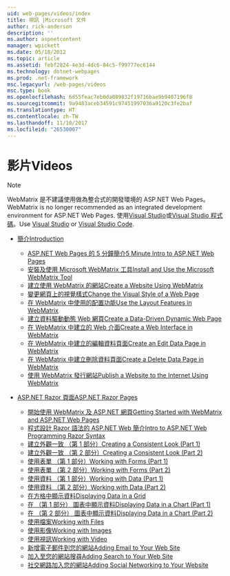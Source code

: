```yaml
---
uid: web-pages/videos/index
title: 視訊 |Microsoft 文件
author: rick-anderson
description: ''
ms.author: aspnetcontent
manager: wpickett
ms.date: 05/18/2012
ms.topic: article
ms.assetid: febf2824-4e3d-4dc6-84c5-f99777ec6144
ms.technology: dotnet-webpages
ms.prod: .net-framework
msc.legacyurl: /web-pages/videos
msc.type: book
ms.openlocfilehash: 6d55feac7eb0da089832f19716bae9b9407196f8
ms.sourcegitcommit: 9a9483aceb34591c97451997036a9120c3fe2baf
ms.translationtype: HT
ms.contentlocale: zh-TW
ms.lasthandoff: 11/10/2017
ms.locfileid: "26530007"
---
```

<a name="videos"></a><span data-ttu-id="c35c4-102">影片</span><span class="sxs-lookup"><span data-stu-id="c35c4-102">Videos</span></span>
====================

> [!NOTE] 
> <span data-ttu-id="c35c4-103">WebMatrix 是不建議使用做為整合式的開發環境的 ASP.NET Web Pages。</span><span class="sxs-lookup"><span data-stu-id="c35c4-103">WebMatrix is no longer recommended as an integrated development environment for ASP.NET Web Pages.</span></span> <span data-ttu-id="c35c4-104">使用[Visual Studio](xref:aspnet/web-pages/overview/getting-started/program-asp-net-web-pages-in-visual-studio)或[Visual Studio 程式碼](https://code.visualstudio.com/)。</span><span class="sxs-lookup"><span data-stu-id="c35c4-104">Use [Visual Studio](xref:aspnet/web-pages/overview/getting-started/program-asp-net-web-pages-in-visual-studio) or [Visual Studio Code](https://code.visualstudio.com/).</span></span>

- [<span data-ttu-id="c35c4-105">簡介</span><span class="sxs-lookup"><span data-stu-id="c35c4-105">Introduction</span></span>](introduction/index.md)

    - [<span data-ttu-id="c35c4-106">ASP.NET Web Pages 的 5 分鐘簡介</span><span class="sxs-lookup"><span data-stu-id="c35c4-106">5 Minute Intro to ASP.NET Web Pages</span></span>](introduction/5-minute-introduction-to-aspnet-web-pages.md)
    - [<span data-ttu-id="c35c4-107">安裝及使用 Microsoft WebMatrix 工具</span><span class="sxs-lookup"><span data-stu-id="c35c4-107">Install and Use the Microsoft WebMatrix Tool</span></span>](introduction/install-and-use-the-microsoft-webmatrix-tool.md)
    - [<span data-ttu-id="c35c4-108">建立使用 WebMatrix 的網站</span><span class="sxs-lookup"><span data-stu-id="c35c4-108">Create a Website Using WebMatrix</span></span>](introduction/create-a-website-using-webmatrix.md)
    - [<span data-ttu-id="c35c4-109">變更網頁上的視覺樣式</span><span class="sxs-lookup"><span data-stu-id="c35c4-109">Change the Visual Style of a Web Page</span></span>](introduction/change-the-visual-style-of-a-web-page.md)
    - [<span data-ttu-id="c35c4-110">在 WebMatrix 中使用的配置功能</span><span class="sxs-lookup"><span data-stu-id="c35c4-110">Use the Layout Features in WebMatrix</span></span>](introduction/use-the-layout-features-in-webmatrix.md)
    - [<span data-ttu-id="c35c4-111">建立資料驅動動態 Web 網頁</span><span class="sxs-lookup"><span data-stu-id="c35c4-111">Create a Data-Driven Dynamic Web Page</span></span>](introduction/create-a-data-driven-dynamic-web-page.md)
    - [<span data-ttu-id="c35c4-112">在 WebMatrix 中建立的 Web 介面</span><span class="sxs-lookup"><span data-stu-id="c35c4-112">Create a Web Interface in WebMatrix</span></span>](introduction/create-a-web-interface-in-webmatrix.md)
    - [<span data-ttu-id="c35c4-113">在 WebMatrix 中建立的編輯資料頁面</span><span class="sxs-lookup"><span data-stu-id="c35c4-113">Create an Edit Data Page in WebMatrix</span></span>](introduction/create-an-edit-data-page-in-webmatrix.md)
    - [<span data-ttu-id="c35c4-114">在 WebMatrix 中建立刪除資料頁面</span><span class="sxs-lookup"><span data-stu-id="c35c4-114">Create a Delete Data Page in WebMatrix</span></span>](introduction/create-a-delete-data-page-in-webmatrix.md)
    - [<span data-ttu-id="c35c4-115">使用 WebMatrix 發行網站</span><span class="sxs-lookup"><span data-stu-id="c35c4-115">Publish a Website to the Internet Using WebMatrix</span></span>](introduction/publish-a-website-to-the-internet-using-webmatrix.md)
- [<span data-ttu-id="c35c4-116">ASP.NET Razor 頁面</span><span class="sxs-lookup"><span data-stu-id="c35c4-116">ASP.NET Razor Pages</span></span>](aspnet-razor-pages/index.md)

    - [<span data-ttu-id="c35c4-117">開始使用 WebMatrix 及 ASP.NET 網頁</span><span class="sxs-lookup"><span data-stu-id="c35c4-117">Getting Started with WebMatrix and ASP.NET Web Pages</span></span>](aspnet-razor-pages/getting-started-with-webmatrix-and-aspnet-web-pages.md)
    - [<span data-ttu-id="c35c4-118">程式設計 Razor 語法的 ASP.NET Web 簡介</span><span class="sxs-lookup"><span data-stu-id="c35c4-118">Intro to ASP.NET Web Programming Razor Syntax</span></span>](aspnet-razor-pages/introduction-to-aspnet-web-programming-using-the-razor-syntax.md)
    - [<span data-ttu-id="c35c4-119">建立外觀一致 （第 1 部分）</span><span class="sxs-lookup"><span data-stu-id="c35c4-119">Creating a Consistent Look (Part 1)</span></span>](aspnet-razor-pages/creating-a-consistent-look-part-1.md)
    - [<span data-ttu-id="c35c4-120">建立外觀一致 （第 2 部分）</span><span class="sxs-lookup"><span data-stu-id="c35c4-120">Creating a Consistent Look (Part 2)</span></span>](aspnet-razor-pages/creating-a-consistent-look-part-2.md)
    - [<span data-ttu-id="c35c4-121">使用表單 （第 1 部分）</span><span class="sxs-lookup"><span data-stu-id="c35c4-121">Working with Forms (Part 1)</span></span>](aspnet-razor-pages/working-with-forms-part-1.md)
    - [<span data-ttu-id="c35c4-122">使用表單 （第 2 部分）</span><span class="sxs-lookup"><span data-stu-id="c35c4-122">Working with Forms (Part 2)</span></span>](aspnet-razor-pages/working-with-forms-part-2.md)
    - [<span data-ttu-id="c35c4-123">使用資料 （第 1 部分）</span><span class="sxs-lookup"><span data-stu-id="c35c4-123">Working with Data (Part 1)</span></span>](aspnet-razor-pages/working-with-data-part-1.md)
    - [<span data-ttu-id="c35c4-124">使用資料 （第 2 部分）</span><span class="sxs-lookup"><span data-stu-id="c35c4-124">Working with Data (Part 2)</span></span>](aspnet-razor-pages/working-with-data-part-2.md)
    - [<span data-ttu-id="c35c4-125">在方格中顯示資料</span><span class="sxs-lookup"><span data-stu-id="c35c4-125">Displaying Data in a Grid</span></span>](aspnet-razor-pages/displaying-data-in-a-grid.md)
    - [<span data-ttu-id="c35c4-126">在 （第 1 部分） 圖表中顯示資料</span><span class="sxs-lookup"><span data-stu-id="c35c4-126">Displaying Data in a Chart (Part 1)</span></span>](aspnet-razor-pages/displaying-data-in-a-chart-part-1.md)
    - [<span data-ttu-id="c35c4-127">在 （第 2 部分） 圖表中顯示資料</span><span class="sxs-lookup"><span data-stu-id="c35c4-127">Displaying Data in a Chart (Part 2)</span></span>](aspnet-razor-pages/displaying-data-in-a-chart-part-2.md)
    - [<span data-ttu-id="c35c4-128">使用檔案</span><span class="sxs-lookup"><span data-stu-id="c35c4-128">Working with Files</span></span>](aspnet-razor-pages/working-with-files.md)
    - [<span data-ttu-id="c35c4-129">使用影像</span><span class="sxs-lookup"><span data-stu-id="c35c4-129">Working with Images</span></span>](aspnet-razor-pages/working-with-images.md)
    - [<span data-ttu-id="c35c4-130">使用視訊</span><span class="sxs-lookup"><span data-stu-id="c35c4-130">Working with Video</span></span>](aspnet-razor-pages/working-with-video.md)
    - [<span data-ttu-id="c35c4-131">新增電子郵件到您的網站</span><span class="sxs-lookup"><span data-stu-id="c35c4-131">Adding Email to Your Web Site</span></span>](aspnet-razor-pages/adding-email-to-your-web-site.md)
    - [<span data-ttu-id="c35c4-132">加入至您的網站搜尋</span><span class="sxs-lookup"><span data-stu-id="c35c4-132">Adding Search to Your Web Site</span></span>](aspnet-razor-pages/adding-search-to-your-web-site.md)
    - [<span data-ttu-id="c35c4-133">社交網路加入您的網站</span><span class="sxs-lookup"><span data-stu-id="c35c4-133">Adding Social Networking to Your Website</span></span>](aspnet-razor-pages/adding-social-networking-to-your-website.md)
